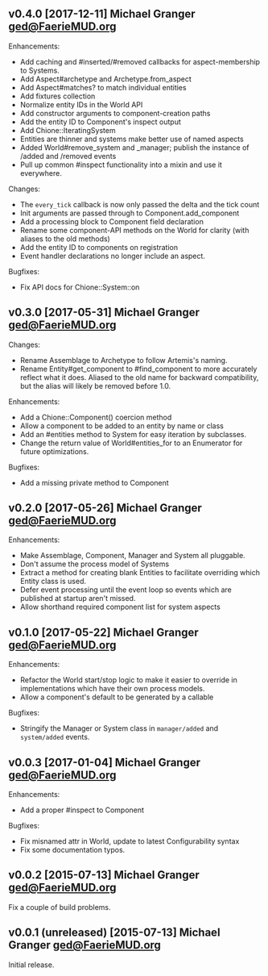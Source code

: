 ## v0.4.0 [2017-12-11] Michael Granger <ged@FaerieMUD.org>

Enhancements:

- Add caching and #inserted/#removed callbacks for aspect-membership to Systems.
- Add Aspect#archetype and Archetype.from_aspect
- Add Aspect#matches? to match individual entities
- Add fixtures collection
- Normalize entity IDs in the World API
- Add constructor arguments to component-creation paths
- Add the entity ID to Component's inspect output
- Add Chione::IteratingSystem
- Entities are thinner and systems make better use of named aspects
- Added World#remove_system and _manager; publish the instance of /added and /removed events
- Pull up common #inspect functionality into a mixin and use it everywhere.

Changes:

- The `every_tick` callback is now only passed the delta and the tick count
- Init arguments are passed through to Component.add_component
- Add a processing block to Component field declaration
- Rename some component-API methods on the World for clarity (with aliases to the old methods)
- Add the entity ID to components on registration
- Event handler declarations no longer include an aspect.

Bugfixes:

- Fix API docs for Chione::System::on



##  v0.3.0 [2017-05-31] Michael Granger <ged@FaerieMUD.org>

Changes:

- Rename Assemblage to Archetype to follow Artemis's naming.
- Rename Entity#get_component to #find_component to more accurately
  reflect what it does. Aliased to the old name for backward
  compatibility, but the alias will likely be removed before 1.0.

Enhancements:

- Add a Chione::Component() coercion method
- Allow a component to be added to an entity by name or class
- Add an #entities method to System for easy iteration by subclasses.
- Change the return value of World#entities_for to an Enumerator for
  future optimizations.

Bugfixes:

- Add a missing private method to Component


##  v0.2.0 [2017-05-26] Michael Granger <ged@FaerieMUD.org>

Enhancements:

- Make Assemblage, Component, Manager and System all pluggable.
- Don't assume the process model of Systems
- Extract a method for creating blank Entities to facilitate
  overriding which Entity class is used.
- Defer event processing until the event loop so events which are
  published at startup aren't missed.
- Allow shorthand required component list for system aspects


##  v0.1.0 [2017-05-22] Michael Granger <ged@FaerieMUD.org>

Enhancements:

- Refactor the World start/stop logic to make it easier to override in
  implementations which have their own process models.
- Allow a component's default to be generated by a callable

Bugfixes:

- Stringify the Manager or System class in `manager/added` and `system/added`
  events.


## v0.0.3 [2017-01-04] Michael Granger <ged@FaerieMUD.org>

Enhancements:

- Add a proper #inspect to Component

Bugfixes:

- Fix misnamed attr in World, update to latest Configurability syntax
- Fix some documentation typos.


## v0.0.2 [2015-07-13] Michael Granger <ged@FaerieMUD.org>

Fix a couple of build problems.


## v0.0.1 (unreleased) [2015-07-13] Michael Granger <ged@FaerieMUD.org>

Initial release.

